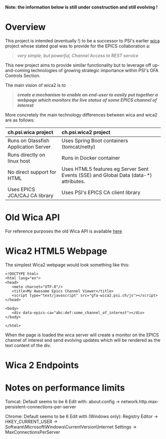 **Note: the information below is still under construction and still evolving !**


# Overview

This project is intended (eventually !) to be a successor to PSI's earlier [wica](https://git.psi.ch/controls_highlevel_applications/ch.psi.wica)
project whose stated goal was to provide for the EPICS collaboration a:

> *very simple, but powerful, Channel Access to REST service*

This new project aims to provide similar functionality but to leverage off up-and-coming
technologies of growing strategic importance within PSI's GFA Controls Section.

The main vision of wica2 is to

> _**create a mechanism to enable an end-user to easily put together a webpage which
monitors the live status of some EPICS channel of interest**_

More concretely the main technology differences between wica and wica2 are as follows:

| ch.psi.wica project                  | ch.psi.wica2 project                       |
| :----------------------------------- | :----------------------------------------- |
| Runs on Glassfish Application Server | Uses Spring Boot containers (tomcat/netty) |
| Runs directly on linux host          | Runs in Docker container                   |
| No direct support for HTML           | Uses HTML5 features eg Server Sent Events (SSE) and Global Data (data-*) attributes.
| Uses EPICS JCA/CAJ CA library        | Uses PSI's EPICS CA client library         |


# Old Wica API

For reference purposes the old Wica API is available [here](https://git.psi.ch/controls_highlevel_applications/ch.psi.wica/blob/master/Readme.md#API)


# Wica2 HTML5 Webpage

The simplest Wica2 webpage would look something like this:
```
<!DOCTYPE html>
<html lang="en">
<head>
   <meta charset="UTF-8"/>
   <title>My Awesome Epics Channel Viewer</title>
   <script type="text/javascript" src="gfa-wica2.psi.ch/js"></script>
</head>

<body>
   <div data-epics-ca="abc:def:some_channel_of_interest"></div>
</body>

</html>
```

When the page is loaded the wica server will create a monitor on
the EPICS channel of interest and send evolving updates which will be
rendered as the text content of the div.

# Wica 2 Endpoints


# Notes on performance limits

Tomcat:
Default seems to be 6
Edit with:
about:config ->
network.http.max-persistent-connections-per-server

Chrome:
Default seems to be 6
Edit with (Windows only):
Registry Editor ->
HKEY_CURRENT_USER ->
Software\Microsoft\Windows\CurrentVersion\Internet Settings ->
MaxConnectionsPerServer